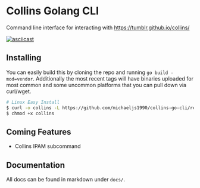 Collins Golang CLI
==================

Command line interface for interacting with https://tumblr.github.io/collins/

[![asciicast](https://asciinema.org/a/HfytRKrk8jpgVFmFxOiZyusFS.svg)](https://asciinema.org/a/HfytRKrk8jpgVFmFxOiZyusFS)

## Installing

You can easily build this by cloning the repo and running `go build -mod=vendor`. Additionally
the most recent tags will have binaries uploaded for most common and some uncommon platforms
that you can pull down via curl/wget.

```bash
# Linux Easy Install
$ curl -o collins -L https://github.com/michaeljs1990/collins-go-cli/releases/download/0.9.0/collins-go-cli_linux_amd64
$ chmod +x collins
```

## Coming Features

* Collins IPAM subcommand

## Documentation

All docs can be found in markdown under `docs/`.
